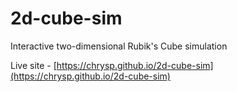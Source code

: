 # 2d-cube-sim

Interactive two-dimensional Rubik's Cube simulation

Live site - [https://chrysp.github.io/2d-cube-sim](https://chrysp.github.io/2d-cube-sim)